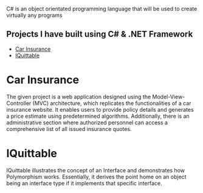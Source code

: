 C# is an object orientated programming language that will be used to create virtually any programs

## Projects I have built using C# & .NET Framework
- [Car Insurance](https://github.com/JameyLBabiuk/Basic-c-sharp-projects/tree/main/MVC%20Entity%20Framework%20Assignment%20Part%204/CarInsurance)
- [IQuittable](https://github.com/JameyLBabiuk/Basic-c-sharp-projects/tree/main/IQuittable)

# Car Insurance

The given project is a web application designed using the Model-View-Controller (MVC) architecture, which replicates the functionalities of a car insurance website. It enables users to provide policy details and generates a price estimate using predetermined algorithms. Additionally, there is an administrative section where authorized personnel can access a comprehensive list of all issued insurance quotes.

# IQuittable

IQuittable illustrates the concept of an Interface and demonstrates how Polymorphism works. Essentially, it derives the point home on an object being an interface type if it implements that specific interface.